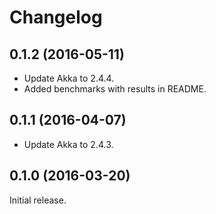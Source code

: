# Changelog

## 0.1.2 (2016-05-11)

  - Update Akka to 2.4.4.
  - Added benchmarks with results in README.

## 0.1.1 (2016-04-07)

  - Update Akka to 2.4.3.

## 0.1.0 (2016-03-20)

Initial release.
